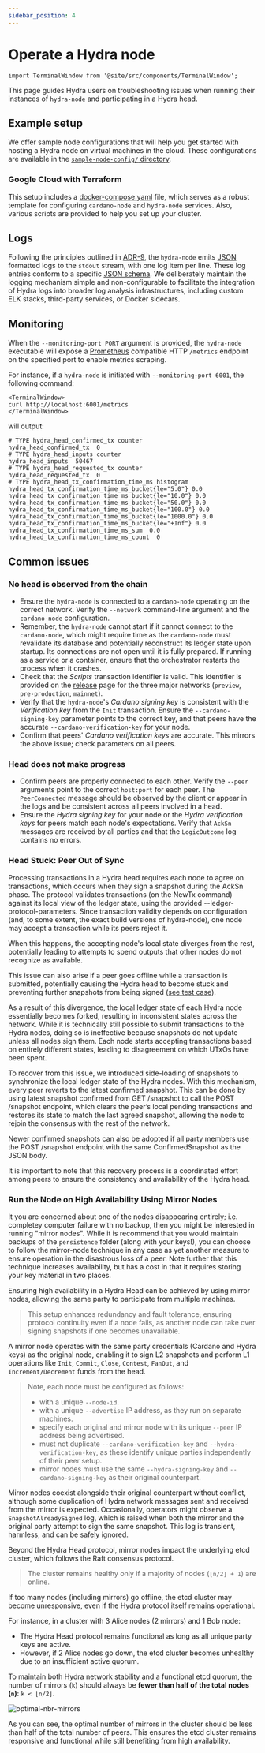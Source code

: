 ```yaml
---
sidebar_position: 4
---
```


# Operate a Hydra node

```mdx-code-block
import TerminalWindow from '@site/src/components/TerminalWindow';
```

This page guides Hydra users on troubleshooting issues when running their instances of `hydra-node` and participating in a Hydra head.

## Example setup

We offer sample node configurations that will help you get started with hosting a Hydra node on virtual machines in the cloud. These configurations are available in the [`sample-node-config/` directory](https://github.com/cardano-scaling/hydra/tree/master/sample-node-config/).


### Google Cloud with Terraform

This setup includes a [docker-compose.yaml](https://github.com/cardano-scaling/hydra/blob/master/sample-node-config/gcp/docker-compose.yaml) file, which serves as a robust template for configuring `cardano-node` and `hydra-node` services. Also, various scripts are provided to help you set up your cluster.

## Logs

Following the principles outlined in [ADR-9](/adr/9), the `hydra-node` emits [JSON](https://json.org) formatted logs to the `stdout` stream, with one log item per line. These log entries conform to a specific [JSON schema](https://github.com/cardano-scaling/hydra/blob/master/hydra-node/json-schemas/logs.yaml). We deliberately maintain the logging mechanism simple and non-configurable to facilitate the integration of Hydra logs into broader log analysis infrastructures, including custom ELK stacks, third-party services, or Docker sidecars.

## Monitoring

When the `--monitoring-port PORT` argument is provided, the `hydra-node` executable will expose a [Prometheus](https://prometheus.io) compatible HTTP `/metrics` endpoint on the specified port to enable metrics scraping.

For instance, if a `hydra-node` is initiated with `--monitoring-port 6001`, the following command:


```mdx-code-block
<TerminalWindow>
curl http://localhost:6001/metrics
</TerminalWindow>
```

will output:

```
# TYPE hydra_head_confirmed_tx counter
hydra_head_confirmed_tx  0
# TYPE hydra_head_inputs counter
hydra_head_inputs  50467
# TYPE hydra_head_requested_tx counter
hydra_head_requested_tx  0
# TYPE hydra_head_tx_confirmation_time_ms histogram
hydra_head_tx_confirmation_time_ms_bucket{le="5.0"} 0.0
hydra_head_tx_confirmation_time_ms_bucket{le="10.0"} 0.0
hydra_head_tx_confirmation_time_ms_bucket{le="50.0"} 0.0
hydra_head_tx_confirmation_time_ms_bucket{le="100.0"} 0.0
hydra_head_tx_confirmation_time_ms_bucket{le="1000.0"} 0.0
hydra_head_tx_confirmation_time_ms_bucket{le="+Inf"} 0.0
hydra_head_tx_confirmation_time_ms_sum  0.0
hydra_head_tx_confirmation_time_ms_count  0
```

## Common issues

### No head is observed from the chain

* Ensure the `hydra-node` is connected to a `cardano-node` operating on the correct network. Verify the `--network` command-line argument and the `cardano-node` configuration.
* Remember, the `hydra-node` cannot start if it cannot connect to the `cardano-node`, which might require time as the `cardano-node` must revalidate its database and potentially reconstruct its ledger state upon startup. Its connections are not open until it is fully prepared. If running as a service or a container, ensure that the orchestrator restarts the process when it crashes.
* Check that the _Scripts_ transaction identifier is valid. This identifier is provided on the [release](https://github.com/cardano-scaling/hydra/releases/tag/0.10.0) page for the three major networks (`preview`, `pre-production`, `mainnet`).
* Verify that the `hydra-node`'s _Cardano signing key_ is consistent with the _Verification key_ from the `Init` transaction. Ensure the `--cardano-signing-key` parameter points to the correct key, and that peers have the accurate `--cardano-verification-key` for your node.
* Confirm that peers' _Cardano verification keys_ are accurate. This mirrors the above issue; check parameters on all peers.

### Head does not make progress

* Confirm peers are properly connected to each other. Verify the `--peer` arguments point to the correct `host:port` for each peer. The `PeerConnected` message should be observed by the client or appear in the logs and be consistent across all peers involved in a head.
* Ensure the _Hydra signing key_ for your node or the _Hydra verification keys_ for peers match each node's expectations. Verify that `AckSn` messages are received by all parties and that the `LogicOutcome` log contains no errors.

### Head Stuck: Peer Out of Sync

Processing transactions in a Hydra head requires each node to agree on transactions, which occurs when they sign a snapshot during the AckSn phase. The protocol validates transactions (on the NewTx command) against its local view of the ledger state, using the provided --ledger-protocol-parameters. Since transaction validity depends on configuration (and, to some extent, the exact build versions of hydra-node), one node may accept a transaction while its peers reject it.

When this happens, the accepting node's local state diverges from the rest, potentially leading to attempts to spend outputs that other nodes do not recognize as available.

This issue can also arise if a peer goes offline while a transaction is submitted, potentially causing the Hydra head to become stuck and preventing further snapshots from being signed ([see test case](https://github.com/cardano-scaling/hydra/pull/1780)).

As a result of this divergence, the local ledger state of each Hydra node essentially becomes forked, resulting in inconsistent states across the network. While it is technically still possible to submit transactions to the Hydra nodes, doing so is ineffective because snapshots do not update unless all nodes sign them. Each node starts accepting transactions based on entirely different states, leading to disagreement on which UTxOs have been spent.

To recover from this issue, we introduced side-loading of snapshots to synchronize the local ledger state of the Hydra nodes. With this mechanism, every peer reverts to the latest confirmed snapshot. This can be done by using latest snapshot confirmed from GET /snapshot to call the POST /snapshot endpoint, which clears the peer’s local pending transactions and restores its state to match the last agreed snapshot, allowing the node to rejoin the consensus with the rest of the network.

Newer confirmed snapshots can also be adopted if all party members use the POST /snapshot endpoint with the same ConfirmedSnapshot as the JSON body.

It is important to note that this recovery process is a coordinated effort among peers to ensure the consistency and availability of the Hydra head.

### Run the Node on High Availability Using Mirror Nodes

It you are concerned about one of the nodes disappearing entirely; i.e. completey computer failure with no backup, then you might be interested in running "mirror nodes". While it is recommend that you would maintain backups of the `persistence` folder (along with your keys!), you can choose to follow the mirror-node technique in any case as yet another measure to ensure operation in the disastrous loss of a peer. Note further that this technique increases availability, but has a cost in that it requires storing your key material in two places.

Ensuring high availability in a Hydra Head can be achieved by using mirror nodes, allowing the same party to participate from multiple machines.
> This setup enhances redundancy and fault tolerance, ensuring protocol continuity even if a node fails, as another node can take over signing snapshots if one becomes unavailable.

A mirror node operates with the same party credentials (Cardano and Hydra keys) as the original node, enabling it to sign L2 snapshots and perform L1 operations like `Init`, `Commit`, `Close`, `Contest`, `FanOut`, and `Increment/Decrement` funds from the head.

> Note, each node must be configured as follows:
> - with a unique `--node-id`.
> - with a unique `--advertise` IP address, as they run on separate machines.
> - specify each original and mirror node with its unique `--peer` IP address being advertised.
> - must not duplicate `--cardano-verification-key` and `--hydra-verification-key`, as these identify unique parties independently of their peer setup.
> - mirror nodes must use the same `--hydra-signing-key` and `--cardano-signing-key` as their original counterpart.

Mirror nodes coexist alongside their original counterpart without conflict, although some duplication of Hydra network messages sent and received from the mirror is expected.
Occasionally, operators might observe a `SnapshotAlreadySigned` log, which is raised when both the mirror and the original party attempt to sign the same snapshot. This log is transient, harmless, and can be safely ignored.

Beyond the Hydra Head protocol, mirror nodes impact the underlying etcd cluster, which follows the Raft consensus protocol.
> The cluster remains healthy only if a majority of nodes (`⌊n/2⌋ + 1`) are online.

If too many nodes (including mirrors) go offline, the etcd cluster may become unresponsive, even if the Hydra protocol itself remains operational.

For instance, in a cluster with 3 Alice nodes (2 mirrors) and 1 Bob node:
- The Hydra Head protocol remains functional as long as all unique party keys are active.
- However, if 2 Alice nodes go down, the etcd cluster becomes unhealthy due to an insufficient active quorum.

To maintain both Hydra network stability and a functional etcd quorum, the number of mirrors (`k`) should always be **fewer than half of the total nodes (`n`)**: `k < ⌊n/2⌋`.

![optimal-nbr-mirrors](optimal-nbr-mirrors.png)

As you can see, the optimal number of mirrors in the cluster should be less than half of the total number of peers. This ensures the etcd cluster remains responsive and functional while still benefiting from high availability.
